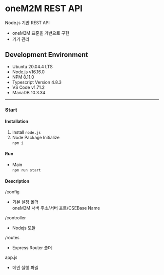 # oneM2M REST API

Node.js 기반 REST API
- oneM2M 표준을 기반으로 구현
- 기기 관리

## Development Environment

* Ubuntu        20.04.4 LTS
* Node.js       v16.16.0
* NPM           8.11.0
* Typescript    Version 4.8.3
* VS Code       v1.71.2
* MariaDB       10.3.34

*****

### Start

#### Installation

1. Install `node.js`
2. Node Package Initialize    
   `npm i`

#### Run

* Main  
`npm run start`

#### Description

/config

- 기본 설정 폴더  
  oneM2M 서버 주소/서버 포트/CSEBase Name

/controller

- Nodejs 모듈

/routes

- Express Router 폴더

app.js

- 메인 실행 파일


